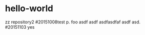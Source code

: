 # hello-world
zz repository2
#20151008test
p.
  foo asdf
  asdf
   asdfasdfaf
   asdf
  asd.
#20151103
yes